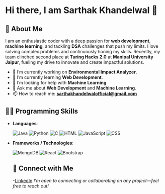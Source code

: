 # Hi there, I am Sarthak Khandelwal 👋

## 📝 About Me 
I am an enthusiastic coder with a deep passion for **web development**, **machine learning**, and tackling **DSA** challenges that push my limits. I love solving complex problems and continuously honing my skills. Recently, my team clinched second place at **Turing Hacks 2.0** at **Manipal University Jaipur**, fueling my drive to innovate and create impactful solutions.

- 🔭 I’m currently working on **Environmental Impact Analyzer**.
- 🌱 I’m currently learning **Web Development**.
- 🤔 I’m looking for help with **Machine Learning**.
- 💬 Ask me about **Web Development** and **Machine Learning**.
- 📫 How to reach me: **sarthakhandelwalofficial@gmail.com**

## 🧑‍💻 Programming Skills
- **Languages**:
  <div align="left">
    <img src="https://img.shields.io/badge/java-%23ED8B00.svg?style=for-the-badge&logo=openjdk&logoColor=white" alt="Java" />
    <img src="https://img.shields.io/badge/python-3670A0?style=for-the-badge&logo=python&logoColor=ffdd54" alt="Python" />
    <img src="https://img.shields.io/badge/c-%2300599C.svg?style=for-the-badge&logo=c&logoColor=white" alt="C" alt="C" />
    <img src="https://img.shields.io/badge/html5-%23E34F26.svg?style=for-the-badge&logo=html5&logoColor=white" alt="HTML" />
    <img src="https://img.shields.io/badge/javascript-%23323330.svg?style=for-the-badge&logo=javascript&logoColor=%23F7DF1E"        alt="JavaScript" />
    <img src="https://img.shields.io/badge/css3-%231572B6.svg?style=for-the-badge&logo=css3&logoColor=white" alt="CSS" />
  </div>
- **Frameworks / Technologies**:
  <div align="left">
    <img src="https://img.shields.io/badge/MongoDB-%234ea94b.svg?style=for-the-badge&logo=mongodb&logoColor=white"               alt="MongoDB" />
    <img src="https://img.shields.io/badge/react-%2320232a.svg?style=for-the-badge&logo=react&logoColor=%2361DAFB" 
    alt="React" />
    <img src="https://img.shields.io/badge/bootstrap-%238511FA.svg?style=for-the-badge&logo=bootstrap&logoColor=white" 
    alt="Bootstrap" />
  </div>

  ## 🔗 Connect with Me
  -[LinkedIn](https://www.linkedin.com/in/sarthak-khandelwal-8b5701282/)
  *I'm open to connecting or collaborating on any project—feel free to reach out!*
  
  
